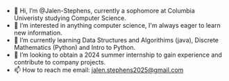 - 👋 Hi, I’m @Jalen-Stephens, currently a sophomore at Columbia Univeristy studying Computer Science.
- 👀 I’m interested in anything computer science, I'm always eager to learn new information.
- 🌱 I’m currently learning Data Structures and Algorithims (java), Discrete Mathematics (Python) and Intro to Python.
- 💞️ I’m looking to obtain a 2024 summer internship to gain experience and contribute to company projects.
- 📫 How to reach me email: jalen.stephens2025@gmail.com

<!---
Jalen-Stephens/Jalen-Stephens is a ✨ special ✨ repository because its `README.md` (this file) appears on your GitHub profile.
You can click the Preview link to take a look at your changes.
--->
